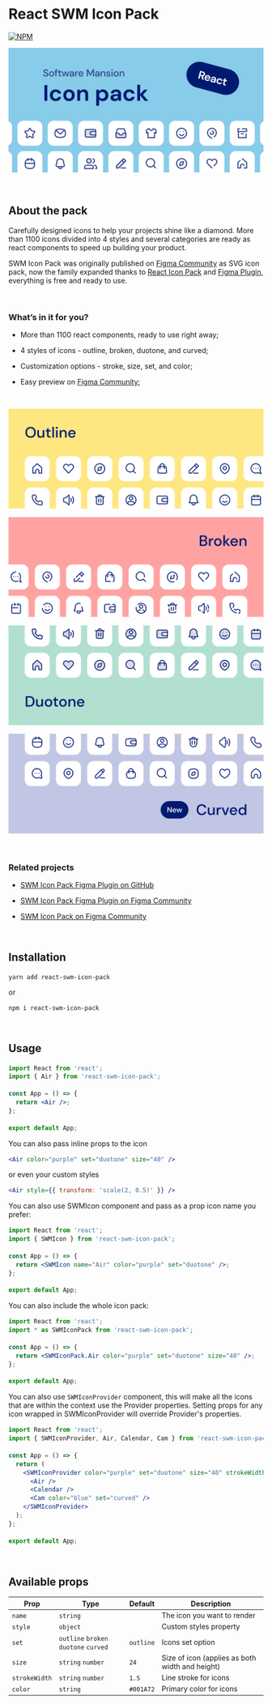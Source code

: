 # React SWM Icon Pack

[![NPM](https://img.shields.io/npm/v/react-swm-icon-pack.svg)](https://www.npmjs.com/package/react-swm-icon-pack)

![Cover art](/images/swm-icon-pack-cover.jpg)    

&nbsp;
&nbsp;
&nbsp;


## About the pack

Carefully designed icons to help your projects shine like a diamond. More than 1100 icons divided into 4 styles and several categories are ready as react components to speed up building your product.

SWM Icon Pack was originally published on [Figma Community](https://www.figma.com/community/file/942053544758339202/SWM-Icon-Pack) as SVG icon pack, now the family expanded thanks to [React Icon Pack](https://www.npmjs.com/package/react-swm-icon-pack) and [Figma Plugin](https://www.figma.com/community/plugin/977277388711779807/SWM-Icon-Pack), everything is free and ready to use.

&nbsp;
&nbsp;
&nbsp;

### What’s in it for you?

* More than 1100 react components, ready to use right away;

* 4 styles of icons - outline, broken, duotone, and curved;

* Customization options - stroke, size, set, and color;

* Easy preview on [Figma Community](https://www.figma.com/community/file/942053544758339202/SWM-Icon-Pack);

&nbsp;
&nbsp;
&nbsp;


![Cover art](/images/swm-icon-pack-01.jpg)

![Cover art](/images/swm-icon-pack-02.jpg)

![Cover art](/images/swm-icon-pack-03.jpg)

![Cover art](/images/swm-icon-pack-04.jpg)

&nbsp;
&nbsp;
&nbsp;

### Related projects

* [SWM Icon Pack Figma Plugin on GitHub](https://github.com/kvmxlv/figma-swm-icon-pack)

* [SWM Icon Pack Figma Plugin on Figma Community](https://www.figma.com/community/plugin/977277388711779807/SWM-Icon-Pack)

* [SWM Icon Pack on Figma Community](https://www.figma.com/community/file/942053544758339202/SWM-Icon-Pack)

&nbsp;
&nbsp;
&nbsp;


## Installation

    yarn add react-swm-icon-pack

or

    npm i react-swm-icon-pack

&nbsp;
&nbsp;
&nbsp;

## Usage

```jsx
import React from 'react';
import { Air } from 'react-swm-icon-pack';

const App = () => {
  return <Air />;
};

export default App;
```

You can also pass inline props to the icon

```jsx
<Air color="purple" set="duotone" size="40" />
```

or even your custom styles

```jsx
<Air style={{ transform: 'scale(2, 0.5)' }} />
```

You can also use SWMIcon component and pass as a prop icon name you prefer:

```jsx
import React from 'react';
import { SWMIcon } from 'react-swm-icon-pack';

const App = () => {
  return <SWMIcon name="Air" color="purple" set="duotone" />;
};

export default App;
```

You can also include the whole icon pack:

```jsx
import React from 'react';
import * as SWMIconPack from 'react-swm-icon-pack';

const App = () => {
  return <SWMIconPack.Air color="purple" set="duotone" size="40" />;
};

export default App;
```

You can also use `SWMIconProvider` component, this will make all the icons that are within the context use the Provider properties.
Setting props for any icon wrapped in SWMIconProvider will override Provider's properties.

```jsx
import React from 'react';
import { SWMIconProvider, Air, Calendar, Cam } from 'react-swm-icon-pack';

const App = () => {
  return (
    <SWMIconProvider color="purple" set="duotone" size="40" strokeWidth="1.8">
      <Air />
      <Calendar />
      <Cam color="blue" set="curved" />
    </SWMIconProvider>
  );
};

export default App;
```

&nbsp;
&nbsp;
&nbsp;

## Available props

| Prop          | Type                                  | Default   | Description                                     |
| ------------- | ------------------------------------- | --------- | ----------------------------------------------- |
| `name`        | `string`                              |           | The icon you want to render                     |
| `style`       | `object`                              |           | Custom styles property                          |
| `set`         | `outline` `broken` `duotone` `curved` | `outline` | Icons set option                                |
| `size`        | `string` `number`                     | `24`      | Size of icon (applies as both width and height) |
| `strokeWidth` | `string` `number`                     | `1.5`     | Line stroke for icons                           |
| `color`       | `string`                              | `#001A72` | Primary color for icons                         |
